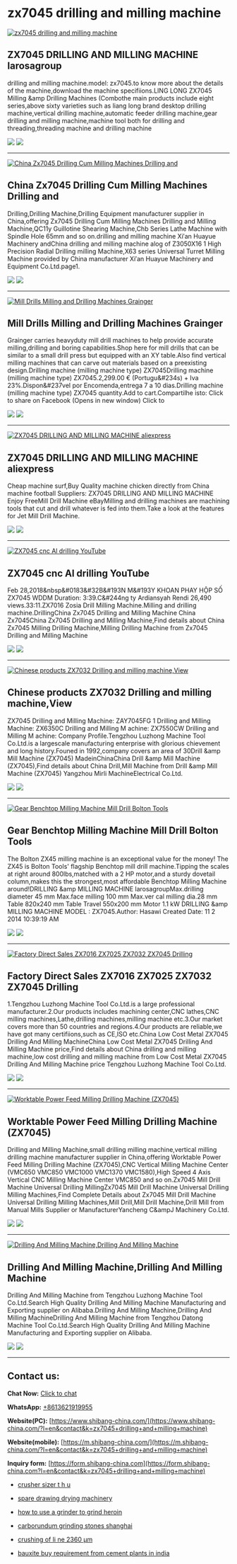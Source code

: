 # zx7045 drilling and milling machine

<a href="https://swt.shibang-china.com/?l=en&img&k=zx7045+drilling+and+milling+machine" target="_blank">![zx7045 drilling and milling machine](http://static.shibang-china.com/all-800x300/803.jpg)</a>

## ZX7045 DRILLING AND MILLING MACHINE larosagroup
drilling and milling machine.model: zx7045.to know more about the details of the machine,download the machine specifiions.LING LONG ZX7045 Milling &amp Drilling Machines (Combothe main products include eight series,above sixty varieties such as liang long brand desktop drilling machine,vertical drilling machine,automatic feeder drilling machine,gear drilling and milling machine,machine tool both for drilling and threading,threading machine and drilling machine


<a href="https://whatsapp.shibangsoft.com/WhatsApp.php" target="_blank" title="WhatsApp">![](http://static.shibang-china.com/icon/whatsapp.png)</a> <a href="https://swt.shibang-china.com/?l=en&icon&k=zx7045+drilling+and+milling+machine" target="_blank">![](http://static.shibang-china.com/icon/chat-en.png)</a>

---

<a href="https://swt.shibang-china.com/?l=en&img&k=zx7045+drilling+and+milling+machine" target="_blank">![China Zx7045 Drilling Cum Milling Machines Drilling and](http://static.shibang-china.com/all-800x300/153.jpg)</a>

## China Zx7045 Drilling Cum Milling Machines Drilling and
Drilling,Drilling Machine,Drilling Equipment manufacturer supplier in China,offering Zx7045 Drilling Cum Milling Machines Drilling and Milling Machine,QC11y Guillotine Shearing Machine,Chb Series Lathe Machine with Spindle Hole 65mm and so on.drilling and milling machine Xi′an Huayue Machinery andChina drilling and milling machine alog of Z3050X16 1 High Precision Radial Drilling milling Machine,X63 series Universal Turret Milling Machine provided by China manufacturer Xi′an Huayue Machinery and Equipment Co.Ltd.page1.


<a href="https://whatsapp.shibangsoft.com/WhatsApp.php" target="_blank" title="WhatsApp">![](http://static.shibang-china.com/icon/whatsapp.png)</a> <a href="https://swt.shibang-china.com/?l=en&icon&k=zx7045+drilling+and+milling+machine" target="_blank">![](http://static.shibang-china.com/icon/chat-en.png)</a>

---

<a href="https://swt.shibang-china.com/?l=en&img&k=zx7045+drilling+and+milling+machine" target="_blank">![Mill Drills Milling and Drilling Machines Grainger](http://static.shibang-china.com/all-800x300/1486.jpg)</a>

## Mill Drills Milling and Drilling Machines Grainger
Grainger carries heavyduty mill drill machines to help provide accurate milling,drilling and boring capabilities.Shop here for mill drills that can be similar to a small drill press but equipped with an XY table.Also find vertical milling machines that can carve out materials based on a preexisting design.Drilling machine (milling machine type) ZX7045Drilling machine (milling machine type) ZX7045.2,299.00 € (Portugu&#234s) + Iva 23%.Dispon&#237vel por Encomenda,entrega 7 a 10 dias.Drilling machine (milling machine type) ZX7045 quantity.Add to cart.Compartilhe isto: Click to share on Facebook (Opens in new window) Click to


<a href="https://whatsapp.shibangsoft.com/WhatsApp.php" target="_blank" title="WhatsApp">![](http://static.shibang-china.com/icon/whatsapp.png)</a> <a href="https://swt.shibang-china.com/?l=en&icon&k=zx7045+drilling+and+milling+machine" target="_blank">![](http://static.shibang-china.com/icon/chat-en.png)</a>

---

<a href="https://swt.shibang-china.com/?l=en&img&k=zx7045+drilling+and+milling+machine" target="_blank">![ZX7045 DRILLING AND MILLING MACHINE aliexpress](http://static.shibang-china.com/all-800x300/440.jpg)</a>

## ZX7045 DRILLING AND MILLING MACHINE aliexpress
Cheap machine surf,Buy Quality machine chicken directly from China machine football Suppliers: ZX7045 DRILLING AND MILLING MACHINE Enjoy FreeMill Drill Machine eBayMilling and drilling machines are machining tools that cut and drill whatever is fed into them.Take a look at the features for Jet Mill Drill Machine.


<a href="https://whatsapp.shibangsoft.com/WhatsApp.php" target="_blank" title="WhatsApp">![](http://static.shibang-china.com/icon/whatsapp.png)</a> <a href="https://swt.shibang-china.com/?l=en&icon&k=zx7045+drilling+and+milling+machine" target="_blank">![](http://static.shibang-china.com/icon/chat-en.png)</a>

---

<a href="https://swt.shibang-china.com/?l=en&img&k=zx7045+drilling+and+milling+machine" target="_blank">![ZX7045 cnc Al drilling YouTube](http://static.shibang-china.com/all-800x300/587.jpg)</a>

## ZX7045 cnc Al drilling YouTube
Feb 28,2018&nbsp&#0183&#32B&#193N M&#193Y KHOAN PHAY HỘP SỐ ZX7045 WDDM Duration: 3:39.C&#244ng ty Ardiansyah Rendi 26,490 views.33:11.ZX7016 Zosia Drill Milling Machine.Milling and drilling machine.DrillingChina Zx7045 Drilling and Milling Machine China Zx7045China Zx7045 Drilling and Milling Machine,Find details about China Zx7045 Milling Drilling Machine,Milling Drilling Machine from Zx7045 Drilling and Milling Machine


<a href="https://whatsapp.shibangsoft.com/WhatsApp.php" target="_blank" title="WhatsApp">![](http://static.shibang-china.com/icon/whatsapp.png)</a> <a href="https://swt.shibang-china.com/?l=en&icon&k=zx7045+drilling+and+milling+machine" target="_blank">![](http://static.shibang-china.com/icon/chat-en.png)</a>

---

<a href="https://swt.shibang-china.com/?l=en&img&k=zx7045+drilling+and+milling+machine" target="_blank">![Chinese products ZX7032 Drilling and milling machine,View](http://static.shibang-china.com/all-800x300/59.jpg)</a>

## Chinese products ZX7032 Drilling and milling machine,View
ZX7045 Drilling and Milling Machine: ZAY7045FG 1 Drilling and Milling Machine: ZX6350C Drilling and Milling M achine: ZX7550CW Drilling and Milling M achine: Company Profile.Tengzhou Luzhong Machine Tool Co.Ltd.is a largescale manufacturing enterprise with glorious chievement and long history.Founed in 1992,company covers an area of 30Drill &amp Mill Machine (ZX7045) MadeinChinaChina Drill &amp Mill Machine (ZX7045),Find details about China Drill,Mill Machine from Drill &amp Mill Machine (ZX7045) Yangzhou Mirli MachineElectrical Co.Ltd.


<a href="https://whatsapp.shibangsoft.com/WhatsApp.php" target="_blank" title="WhatsApp">![](http://static.shibang-china.com/icon/whatsapp.png)</a> <a href="https://swt.shibang-china.com/?l=en&icon&k=zx7045+drilling+and+milling+machine" target="_blank">![](http://static.shibang-china.com/icon/chat-en.png)</a>

---

<a href="https://swt.shibang-china.com/?l=en&img&k=zx7045+drilling+and+milling+machine" target="_blank">![Gear Benchtop Milling Machine Mill Drill Bolton Tools](http://static.shibang-china.com/all-800x300/711.jpg)</a>

## Gear Benchtop Milling Machine Mill Drill Bolton Tools
The Bolton ZX45 milling machine is an exceptional value for the money! The ZX45 is Bolton Tools' flagship Benchtop mill drill machine.Tipping the scales at right around 800lbs,matched with a 2 HP motor,and a sturdy dovetail column,makes this the strongest,most affordable Benchtop Milling Machine around!DRILLING &amp MILLING MACHINE larosagroupMax.drilling diameter 45 mm Max.face milling 100 mm Max.ver cal milling dia.28 mm Table 820x240 mm Table Travel 550x200 mm Motor 1.1 kW DRILLING &amp MILLING MACHINE MODEL : ZX7045.Author: Hasawi Created Date: 11 2 2014 10:39:19 AM


<a href="https://whatsapp.shibangsoft.com/WhatsApp.php" target="_blank" title="WhatsApp">![](http://static.shibang-china.com/icon/whatsapp.png)</a> <a href="https://swt.shibang-china.com/?l=en&icon&k=zx7045+drilling+and+milling+machine" target="_blank">![](http://static.shibang-china.com/icon/chat-en.png)</a>

---

<a href="https://swt.shibang-china.com/?l=en&img&k=zx7045+drilling+and+milling+machine" target="_blank">![Factory Direct Sales ZX7016 ZX7025 ZX7032 ZX7045 Drilling](http://static.shibang-china.com/all-800x300/195.jpg)</a>

## Factory Direct Sales ZX7016 ZX7025 ZX7032 ZX7045 Drilling
1.Tengzhou Luzhong Machine Tool Co.Ltd.is a large professional manufacturer.2.Our products includes machining center,CNC lathes,CNC milling machines,Lathe,drilling machines,milling machine etc.3.Our market covers more than 50 countries and regions.4.Our products are reliable,we have got many certifiions,such as CE,ISO etc.China Low Cost Metal ZX7045 Drilling And Milling MachineChina Low Cost Metal ZX7045 Drilling And Milling Machine price,Find details about China drilling and milling machine,low cost drilling and milling machine from Low Cost Metal ZX7045 Drilling And Milling Machine price Tengzhou Luzhong Machine Tool Co.Ltd.


<a href="https://whatsapp.shibangsoft.com/WhatsApp.php" target="_blank" title="WhatsApp">![](http://static.shibang-china.com/icon/whatsapp.png)</a> <a href="https://swt.shibang-china.com/?l=en&icon&k=zx7045+drilling+and+milling+machine" target="_blank">![](http://static.shibang-china.com/icon/chat-en.png)</a>

---

<a href="https://swt.shibang-china.com/?l=en&img&k=zx7045+drilling+and+milling+machine" target="_blank">![Worktable Power Feed Milling Drilling Machine (ZX7045)](http://static.shibang-china.com/all-800x300/131.jpg)</a>

## Worktable Power Feed Milling Drilling Machine (ZX7045)
Drilling and Milling Machine,small drilling milling machine,vertical milling drilling machine manufacturer supplier in China,offering Worktable Power Feed Milling Drilling Machine (ZX7045),CNC Vertical Milling Machine Center (VMC650 VMC850 VMC1000 VMC1370 VMC1580),High Speed 4 Axis Vertical CNC Milling Machine Center VMC850 and so on.Zx7045 Mill Drill Machine Universal Drilling MillingZx7045 Mill Drill Machine Universal Drilling Milling Machines,Find Complete Details about Zx7045 Mill Drill Machine Universal Drilling Milling Machines,Mill Drill,Mill Drill Machine,Drill Mill from Manual Mills Supplier or ManufacturerYancheng C&ampJ Machinery Co.Ltd.


<a href="https://whatsapp.shibangsoft.com/WhatsApp.php" target="_blank" title="WhatsApp">![](http://static.shibang-china.com/icon/whatsapp.png)</a> <a href="https://swt.shibang-china.com/?l=en&icon&k=zx7045+drilling+and+milling+machine" target="_blank">![](http://static.shibang-china.com/icon/chat-en.png)</a>

---

<a href="https://swt.shibang-china.com/?l=en&img&k=zx7045+drilling+and+milling+machine" target="_blank">![Drilling And Milling Machine,Drilling And Milling Machine](http://static.shibang-china.com/all-800x300/906.jpg)</a>

## Drilling And Milling Machine,Drilling And Milling Machine
Drilling And Milling Machine from Tengzhou Luzhong Machine Tool Co.Ltd.Search High Quality Drilling And Milling Machine Manufacturing and Exporting supplier on Alibaba.Drilling And Milling Machine,Drilling And Milling MachineDrilling And Milling Machine from Tengzhou Datong Machine Tool Co.Ltd.Search High Quality Drilling And Milling Machine Manufacturing and Exporting supplier on Alibaba.


<a href="https://whatsapp.shibangsoft.com/WhatsApp.php" target="_blank" title="WhatsApp">![](http://static.shibang-china.com/icon/whatsapp.png)</a> <a href="https://swt.shibang-china.com/?l=en&icon&k=zx7045+drilling+and+milling+machine" target="_blank">![](http://static.shibang-china.com/icon/chat-en.png)</a>

---
## Contact us:

**Chat Now:** [Click to chat](https://swt.shibang-china.com?l=en&contact&k=zx7045+drilling+and+milling+machine)

**WhatsApp:**  [+8613621919955](https://whatsapp.shibangsoft.com/WhatsApp.php)

**Website(PC):** [https://www.shibang-china.com/](https://www.shibang-china.com/?l=en&contact&k=zx7045+drilling+and+milling+machine)

**Website(mobile):** [https://m.shibang-china.com/](https://m.shibang-china.com/?l=en&contact&k=zx7045+drilling+and+milling+machine)

**Inquiry form:** [https://form.shibang-china.com](https://form.shibang-china.com?l=en&contact&k=zx7045+drilling+and+milling+machine)

* [crusher sizer t h u](../120/crusher%20sizer%20t%20h%20u.md)

* [spare drawing drying machinery](../124/spare%20drawing%20drying%20machinery.md)

* [how to use a grinder to grind heroin](../118/how%20to%20use%20a%20grinder%20to%20grind%20heroin.md)

* [carborundum grinding stones shanghai](../111/carborundum%20grinding%20stones%20shanghai.md)

* [crushing of li ne 2360 µm](../114/crushing%20of%20li%20ne%202360%20%C2%B5m.md)

* [bauxite buy requirement from cement plants in india](../121/bauxite%20buy%20requirement%20from%20cement%20plants%20in%20india.md)